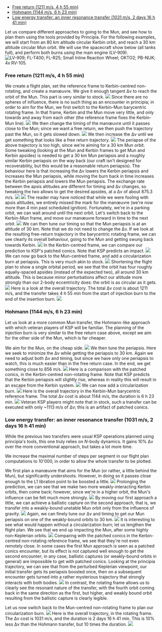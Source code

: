 - [Free return (1211 m/s, 4 h 55 min)](https://github.com/mockingbirdnest/Principia/wiki/A-guide-to-going-to-the-Mun-with-Principia#free-return-1211-ms-4-h-55-min)
- [Hohmann (1144 m/s, 6 h 23 min)](https://github.com/mockingbirdnest/Principia/wiki/A-guide-to-going-to-the-Mun-with-Principia#hohmann-1144-ms-6-h-23-min)
- [Low energy transfer: an inner resonance transfer (1031 m/s, 2 days 16 h 41 min)](https://github.com/mockingbirdnest/Principia/wiki/A-guide-to-going-to-the-Mun-with-Principia#low-energy-transfer-an-inner-resonance-transfer-1031-ms-2-days-16-h-41-min)

Let us compare different approaches to going to the Mun, and see how to plan them using the tools provided by Principia.
For the following examples, we will start from an 80 km altitude circular Kerbin orbit, and reach a 30 km altitude circular Mun orbit. We will use the spacecraft show below (all tanks full), and perform both burns using the main engine (LV-909).
![LV-909; FL-T400; FL-R25; Small Inline Reaction Wheel; OKTO2; PB-NUK; 4x RV-105.](http://i.imgur.com/8RKDnPk.png)
### Free return (1211 m/s, 4 h 55 min)
We create a flight plan, set the reference frame to Kerbin-centred non-rotating, and create a manœuvre. We give it enough tangent Δv to reach the orbit of the Mun. This part is very similar to stock.
![](http://i.imgur.com/3OOJFoc.gif)
Since there are no spheres of influence, there is no such thing as an encounter in principia; in order to aim for the Mun, we first switch to the Kerbin-Mun barycentric rotating frame. In that frame, Kerbin and the Mun move very little, and only towards and away from each other (the reference frame fixes the Kerbin-Mun line).
![](http://i.imgur.com/wg3efAO.png)
We then change the timing of the manœuvre until it passes close to the Mun; since we want a free return, we then push the trajectory past the Mun, so it gets slowed down.
![](http://i.imgur.com/3JGUnPg.gif)
We then increase the Δv until we get something that looks like a free return trajectory.
![](http://i.imgur.com/kyhvb3t.gif)
The periapse of the above trajectory is too high, since we're aiming for a 30 km Mun orbit. Some tweaking (looking at the Mun and Kerbin frames to get Mun and Kerbin apsides) is needed to get a 30 km Mun periapsis and a roughly similar Kerbin periapsis on the way back (our craft isn't designed for recoverability, but this would be a reasonable return periapsis).
The behaviour here is that increasing the Δv lowers the Kerbin periapsis and increases the Mun periapsis, while moving the burn back in time increases the Kerbin periapsis and lowers the Mun periapsis. The exchange rate between the apsis altitudes are different for timing and Δv changes, so tweaking the two allows to get the desired apsides, at a Δv of about 875.3 m/s.
![](http://i.imgur.com/Lr1kDfz.png)
![](http://i.imgur.com/8UXrdqv.png)
The reader may have noticed that while we were fooling with apsis altitudes, we entirely missed the mark for the manœuvre (we're now more than 4 min past scheduled ignition). Fortunately, we're in a parking orbit, we can wait around until the next orbit. Let's switch back to the Kerbin-Mun frame, and move our manœuvre forward in time to the next orbit.
![](http://i.imgur.com/sMINV5k.gif)
We can then tune our timing so that the Mun periapsis is at an altitude of 30 km. Note that we do not need to change the Δv.
If we look at the resulting free-return trajectory in the barycentric rotating frame, we can see clearly its overall behaviour, going to the Mun and getting swung back towards Kerbin.
![](http://i.imgur.com/7ym9wMo.png)
In the Kerbin-centred frame, we can compare our prediction to KSP's patched conics. Note that KSP predicts an impact.
![](http://i.imgur.com/ygZs5DB.png)
We can now go back to the Mun-centred frame, and add a circularization burn at periapsis. This is very much akin to stock.
![](http://i.imgur.com/fF207qf.gif)
Shortening the flight plan to show a single orbital period, we see that the orbit has four roughly equally-spaced apsides (instead of the expected two), all around 30 km altitude. This is because minor perturbations affect our altitude more strongly than our 2-body eccentricity does: the orbit is as circular as it gets.
![](http://i.imgur.com/OMuQRwN.png)
Here is a look at the overall trajectory. The total Δv cost is about 1211 m/s, and the transfer takes 4 h 55 min from the start of injection burn to the end of the insertion burn.
![](http://i.imgur.com/FotbpcY.png)
### Hohmann (1144 m/s, 6 h 23 min)
Let us look at a more common Mun transfer, the Hohmann-like approach with which veteran players of KSP will be familiar. The planning of the injection burn is very similar to the free return case above, except we aim for the other side of the Mun, which is far cheaper.

We aim for the Mun, on the cheap side.
![](http://i.imgur.com/ZUeuXsX.gif)
We then tune the periapsis. Here we seek to minimize the Δv while getting the periapsis to 30 km. Again we need to adjust both Δv and timing, but since we have only one periapsis to watch, this is much easier than in the free return case. In the end, we get something close to 856 m/s.
![](http://i.imgur.com/G8n6yC3.png)
Here is a comparison with the patched conics, in the Kerbin-centred non-rotating frame. Note that KSP predicts that the Kerbin periapsis will slightly rise, whereas in reality this will result in an escape from the Kerbin system.
![](http://i.imgur.com/F4bPwt4.png)
We can now add a circularization burn.
![](http://i.imgur.com/ppEhqaK.png)
Here is the overall trajectory in the Kerbin-Mun barycentric reference frame. The total Δv cost is about 1144 m/s, the duration is 6 h 23 min.
![](http://i.imgur.com/WCqbNih.png)
Veteran KSP players might note that in stock, such a transfer can be executed with only ~1113 m/s of Δv; this is an artifact of patched conics.
### Low energy transfer: an inner resonance transfer (1031 m/s, 2 days 16 h 41 min)
While the previous two transfers were usual KSP operations planned using principia's tools, this one truly relies on *N*-body dynamics.
It gains 10% Δv over the more conventional approach, but takes a lot more time.

We increase the maximal number of steps per segment in our flight plan computations to 10'000, in order to allow the whole transfer to be plotted.

We first plan a manœuvre that aims for the Mun (or rather, a little behind the Mun), but significantly undershoots. However, in doing so it passes close enough to the L1 libration point to be boosted a little.
![](http://i.imgur.com/5vaHzGV.png)
Prolonging the prediction, we can see that we make two more weakly-interacting Kerbin orbits, then come back; however, since we're in a higher orbit, the Mun's influence can be felt much more strongly.
![](http://i.imgur.com/w1FFMP0.png)
By moving our first approach a little, we can achieve a ballistic capture on the second approach, that is, we transfer into a weakly-bound unstable Mun orbit only from the influence of gravity.
![](http://i.imgur.com/mbrZDaq.png)
Again, we can finely tune our Δv and timing to get our Mun periapsis on one of the weakly-bound orbits to 30 km.
![](http://i.imgur.com/VxOWJI7.png)
It is interesting to see what would happen without a circularization burn; let us lengthen the flight plan. We see that we end up impacting the Mun, after some highly non-Keplerian orbits.
![](http://i.imgur.com/43LExnF.png)
Comparing with the patched conics in the Kerbin-centred non-rotating reference frame, we see that they're not even remotely close. In some cases the first Mun approach is seen as a patched conics encounter, but its effect is not captured well enough to get the second encounter; in any case, ballistic captures (or weakly-bound orbits in general) are impossible to get with patched conics.
Looking at the principia trajectory, we can see that from the perturbed Keplerian viewpoint, our initial transfer gets its periapsis boosted once, then on a subsequent encounter gets turned into a rather mysterious trajectory that strongly interacts with both bodies.
![](http://i.imgur.com/WgrQB6v.png)
In contrast, the rotating frame allows us to clearly see the resonant nature of the transfer, with the fourth orbit coming back in the same direction as the first, but higher, and weakly bound orbit resulting from the ballistic capture is clearly legible.

Let us now switch back to the Mun-centred non-rotating frame to plan our circularization burn.
![](http://i.imgur.com/AKVWsqc.png)
Here is the overall trajectory, in the rotating frame. The Δv cost is 1031 m/s, and the duration is 2 days 16 h 41 min. This is 10% less Δv than the Hohmann transfer, but 10 times the duration.
![](http://i.imgur.com/4mCM4r6.png)
